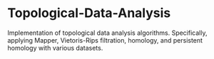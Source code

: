 # Topological-Data-Analysis
Implementation of topological data analysis algorithms. Specifically, applying Mapper, Vietoris-Rips filtration, homology, and persistent homology with various datasets.
